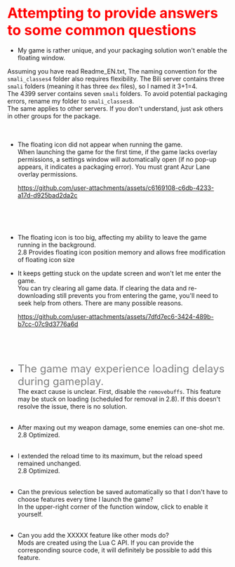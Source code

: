 ## <font color=red size=6> Attempting to provide answers to some common questions </font>
* My game is rather unique, and your packaging solution won't enable the floating window. <br>
 
Assuming you have read Readme_EN.txt, The naming convention for the `smali_classes4` folder also requires flexibility. The Bili server contains three `smali` folders (meaning it has three `dex` files), so I named it 3+1=4.<br>
The 4399 server contains seven `smali` folders. To avoid potential packaging errors, rename my folder to `smali_classes8`.<br>The same applies to other servers. If you don't understand, just ask others in other groups for the package.
<br><br><br>
* The floating icon did not appear when running the game. <br>
     When launching the game for the first time, if the game lacks overlay permissions, a settings window will automatically open (if no pop-up appears, it indicates a packaging error). You must grant Azur Lane overlay permissions.<br>


     https://github.com/user-attachments/assets/c6169108-c6db-4233-a17d-d925bad2da2c


     <br><br><br>
* The floating icon is too big, affecting my ability to leave the game running in the background. <br>
    2.8 Provides floating icon position memory and allows free modification of floating icon size<br>

* It keeps getting stuck on the update screen and won't let me enter the game.<br>
    You can try clearing all game data. If clearing the data and re-downloading still prevents you from entering the game, you'll need to seek help from others. There are many possible reasons.<br>

    
    https://github.com/user-attachments/assets/7dfd7ec6-3424-489b-b7cc-07c9d3776a6d

  
    <br><br><br>
* <font color=gray size=5>The game may experience loading delays during gameplay. </font><br>
    The exact cause is unclear. First, disable the `removebuffs`. This feature may be stuck on loading (scheduled for removal in 2.8). If this doesn't resolve the issue, there is no solution.<br><br>

* After maxing out my weapon damage, some enemies can one-shot me.<br>
  2.8 Optimized.<br><br>
* I extended the reload time to its maximum, but the reload speed remained unchanged.<br>
  2.8 Optimized.<br><br>
* Can the previous selection be saved automatically so that I don't have to choose features every time I launch the game?<br>
  In the upper-right corner of the function window, click to enable it yourself.<br><br>
* Can you add the XXXXX feature like other mods do?<br>
    Mods are created using the Lua C API. If you can provide the corresponding source code, it will definitely be possible to add this feature.<br>




